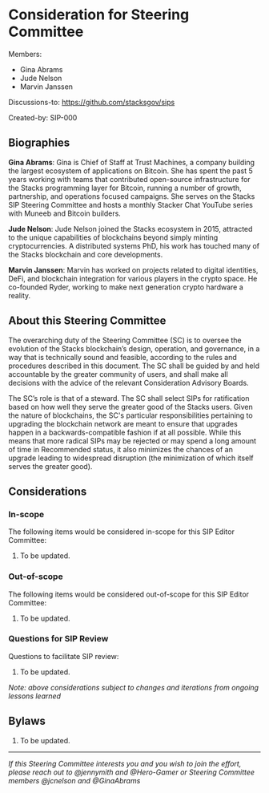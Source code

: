 # Consideration for Steering Committee

Members:

- Gina Abrams
- Jude Nelson
- Marvin Janssen


Discussions-to: https://github.com/stacksgov/sips

Created-by: SIP-000



## Biographies

**Gina Abrams**: Gina is Chief of Staff at Trust Machines, a company building the largest ecosystem of applications on Bitcoin. She has spent the past 5 years working with teams that contributed open-source infrastructure for the Stacks programming layer for Bitcoin, running a number of growth, partnership, and operations focused campaigns. She serves on the Stacks SIP Steering Committee and hosts a monthly Stacker Chat YouTube series with Muneeb and Bitcoin builders.

**Jude Nelson**: Jude Nelson joined the Stacks ecosystem in 2015, attracted to the unique capabilities of blockchains beyond simply minting cryptocurrencies. A distributed systems PhD, his work has touched many of the Stacks blockchain and core developments. 

**Marvin Janssen**: Marvin has worked on projects related to digital identities, DeFi, and blockchain integration for various players in the crypto space. He co-founded Ryder, working to make next generation crypto hardware a reality.

## About this Steering Committee

The overarching duty of the Steering Committee (SC) is to oversee the evolution of the Stacks blockchain’s design, operation, and governance, in a way that is technically sound and feasible, according to the rules and procedures described in this document. The SC shall be guided by and held accountable by the greater community of users, and shall make all decisions with the advice of the relevant Consideration Advisory Boards.

The SC’s role is that of a steward. The SC shall select SIPs for ratification based on how well they serve the greater good of the Stacks users. Given the nature of blockchains, the SC's particular responsibilities pertaining to upgrading the blockchain network are meant to ensure that upgrades happen in a backwards-compatible fashion if at all possible. While this means that more radical SIPs may be rejected or may spend a long amount of time in Recommended status, it also minimizes the chances of an upgrade leading to widespread disruption (the minimization of which itself serves the greater good).

## Considerations

### In-scope

The following items would be considered in-scope for this SIP Editor Committee:

1. To be updated.

### Out-of-scope

The following items would be considered out-of-scope for this SIP Editor Committee:

1. To be updated.

### Questions for SIP Review

Questions to facilitate SIP review:

1. To be updated.

_Note: above considerations subject to changes and iterations from ongoing lessons learned_

## Bylaws

1. To be updated.

---

_If this Steering Committee interests you and you wish to join the effort, please reach out to @jennymith and @Hero-Gamer or Steering Committee members @jcnelson and @GinaAbrams_

